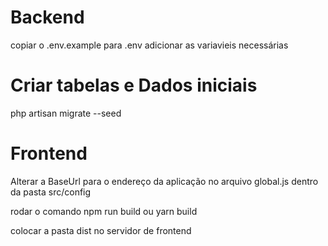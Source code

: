 # Backend
copiar o .env.example para .env
adicionar as variavieis necessárias

# Criar tabelas e Dados iniciais

php artisan migrate --seed

# Frontend
Alterar a BaseUrl para o endereço da aplicação no arquivo global.js dentro da pasta src/config

rodar o comando npm run build ou yarn build

colocar a pasta dist no servidor de frontend
